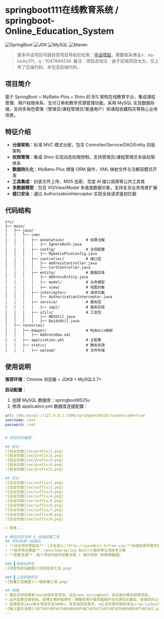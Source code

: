 # springboot111在线教育系统 / springboot-Online_Education_System

![SpringBoot](https://img.shields.io/badge/SpringBoot-2.7+-brightgreen)
![JDK](https://img.shields.io/badge/JDK-1.8+-blue)
![MySQL](https://img.shields.io/badge/MySQL-5.7+-teal)
![Maven](https://img.shields.io/badge/Maven-3.6+-red)

> 更多毕设项目可跳转至项目导航栏检索：[毕设项目](http://sysadmin.3vfree.vip)，需要联系博主v：xq-lucky311，q：1047944234. 备注：项目咨询注：由于前端项目太大，仅上传了后端代码，未包含前端代码...

## 项目简介  
基于 SpringBoot + MyBatis-Plus + Shiro 的 B/S 架构在线教育平台，集成课程管理、用户权限体系、支付订单和教学资源管理功能。采用 MySQL 实现数据存储，支持多角色管理（管理员/课程管理员/普通用户）和课程收藏购买等核心业务场景。

## 特征介绍  
- **分层架构**：标准 MVC 模式分层，包含 Controller/Service/DAO/Entity 四层架构  
- **权限管理**：集成 Shiro 实现动态权限控制，支持管理员/课程管理员多级权限体系  
- **数据持久化**：MyBatis-Plus 增强 ORM 操作，XML 映射文件与注解双模式开发  
- **工具集成**：封装文件上传、MD5 加密、百度 AI 接口调用等公共工具类  
- **多数据模型**：包含 VO/View/Model 多维度数据对象，支持复杂业务场景扩展  
- **接口安全**：通过 AuthorizationInterceptor 实现全局请求鉴权拦截  

## 代码结构 
```
src/
├── main/
│   ├── java/
│   │   ├── com/
│   │   │   ├── annotation/          # 权限注解
│   │   │   │   ├── IgnoreAuth.java
│   │   │   ├── config/              # 全局配置
│   │   │   │   ├── MybatisPlusConfig.java
│   │   │   ├── controller/          # 接口层
│   │   │   │   ├── AddressController.java
│   │   │   │   ├── CartController.java
│   │   │   ├── entity/              # 数据实体
│   │   │   │   ├── AddressEntity.java
│   │   │   │   ├── model/           # 业务模型
│   │   │   │   ├── view/            # 视图对象  
│   │   │   ├── interceptor/         # 请求拦截
│   │   │   │   ├── AuthorizationInterceptor.java
│   │   │   ├── service/             # 服务层
│   │   │   │   ├── impl/            # 服务实现
│   │   │   ├── utils/               # 工具包
│   │   │   │   ├── MD5Util.java
│   │   │   │   ├── BaiduUtil.java
│   ├── resources/
│   │   ├── mapper/                  # MyBatis映射
│   │   │   ├── AddressDao.xml
│   │   ├── application.yml          # 主配置
│   │   ├── static/                  # 静态资源
│   │   │   ├── upload/              # 文件存储
```
## 使用说明
**推荐环境**：Chrome 浏览器 + JDK8 + MySQL5.7+

**启动配置**：
1. 创建 MySQL 数据库：springboot8525u
2. 修改 application.yml 数据库连接配置：
```yaml
url: jdbc:mysql://127.0.0.1:3306/springboot8525u?useUnicode=true
username: root
password: root


# 项目实际截图：

## 前台：
![前台页面](xx/prefix/1.png)
![前台页面](xx/prefix/2.png)
![前台页面](xx/prefix/3.png)
![前台页面](xx/prefix/4.png)
![前台页面](xx/prefix/5.png)

## 后台：
![后台页面](xx/suffix/1.png)
![后台页面](xx/suffix/2.png)
![后台页面](xx/suffix/3.png)
![后台页面](xx/suffix/4.png)
![后台页面](xx/suffix/5.png)
![后台页面](xx/suffix/6.png)
![后台页面](xx/suffix/7.png)
![后台页面](xx/suffix/8.png)
![后台页面](xx/suffix/9.png)

> 等等...

# 精选项目导航 & 快速部署工具
## 项目资源一站直达
- ​**访问项目导航站**：[点击进入](http://sysadmin.3vfree.vip)**快速检索所需项目名称**
- ​**技术栈全覆盖**：Java/SSm/Spring Boot/小程序等主流技术方案
- ​**配套资源**：每个项目均提供部署文档 + 演示视频（附效果截图）

### ▌导航站预览
![项目导航站截图](项目检索工具.png)

### ▌工具界面预览
![部署工具截图](一键部署工具.png)

## 捐赠
> 博主将持续更新Java全栈开发项目，包含ssm，springboot，前后端分离系统等项目。
> 此外如果您够宽裕，请博主喝杯咖啡吧！捐赠将用于服务器维护与开源社区建设，感谢您的认可！
> 如需更多Java相关项目毕设3000+，有其他项目需求，sql文件等可联系博主v:xq-lucky311
![输入图片说明](%E7%91%9E%E5%B9%B8%EF%BC%81%E7%91%9E%E5%B9%B8%EF%BC%81.png)
---